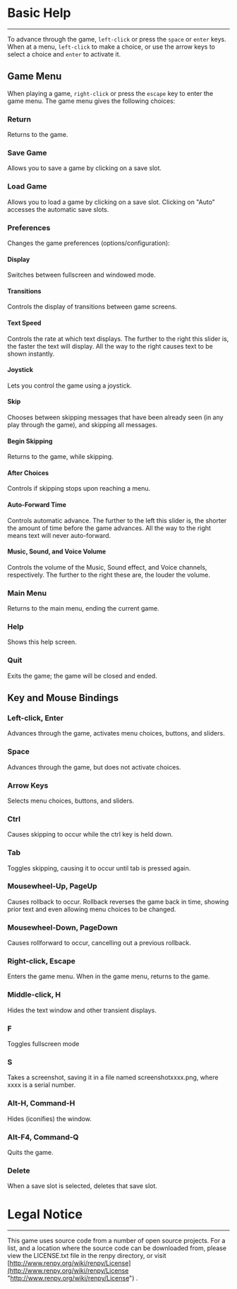 
# Basic Help
-----------------------------------------------------------------------------------------------------

To advance through the game, `left-click` or press the `space` or `enter` keys. When at a menu, `left-click` to make a choice, or use the arrow keys to select a choice and `enter` to activate it.

## Game Menu

When playing a game, `right-click` or press the `escape` key to enter the game menu. The game menu gives the following choices:

### Return

Returns to the game.

### Save Game

Allows you to save a game by clicking on a save slot.

### Load Game

Allows you to load a game by clicking on a save slot. Clicking on "Auto" accesses the automatic save slots.

### Preferences

Changes the game preferences (options/configuration):

#### Display

Switches between fullscreen and windowed mode.

#### Transitions

Controls the display of transitions between game screens.

#### Text Speed

Controls the rate at which text displays. The further to the right this slider is, the faster the text will display. All the way to the right causes text to be shown instantly.

#### Joystick

Lets you control the game using a joystick.

#### Skip

Chooses between skipping messages that have been already seen (in any play through the game), and skipping all messages.

#### Begin Skipping

Returns to the game, while skipping.

#### After Choices

Controls if skipping stops upon reaching a menu.

#### Auto-Forward Time

Controls automatic advance. The further to the left this slider is, the shorter the amount of time before the game advances. All the way to the right means text will never auto-forward.

#### Music, Sound, and Voice Volume

Controls the volume of the Music, Sound effect, and Voice channels, respectively. The further to the right these are, the louder the volume.

### Main Menu

Returns to the main menu, ending the current game.

### Help

Shows this help screen.

### Quit

Exits the game; the game will be closed and ended.

## Key and Mouse Bindings

### Left-click, Enter

Advances through the game, activates menu choices, buttons, and sliders.

### Space

Advances through the game, but does not activate choices.

### Arrow Keys

Selects menu choices, buttons, and sliders.

### Ctrl

Causes skipping to occur while the ctrl key is held down.

### Tab

Toggles skipping, causing it to occur until tab is pressed again.

### Mousewheel-Up, PageUp

Causes rollback to occur. Rollback reverses the game back in time, showing prior text and even allowing menu choices to be changed.

### Mousewheel-Down, PageDown

Causes rollforward to occur, cancelling out a previous rollback.

### Right-click, Escape

Enters the game menu. When in the game menu, returns to the game.

### Middle-click, H

Hides the text window and other transient displays.

### F

Toggles fullscreen mode

### S

Takes a screenshot, saving it in a file named screenshotxxxx.png, where xxxx is a serial number.

### Alt-H, Command-H

Hides (iconifies) the window.

### Alt-F4, Command-Q

Quits the game.

### Delete

When a save slot is selected, deletes that save slot.

# Legal Notice
---------------------------------------------------------------------------------------------------------

This game uses source code from a number of open source projects. For a list, and a location where the source code can be downloaded from, please view the LICENSE.txt file in the renpy directory, or visit [http://www.renpy.org/wiki/renpy/License](http://www.renpy.org/wiki/renpy/License "http://www.renpy.org/wiki/renpy/License") .